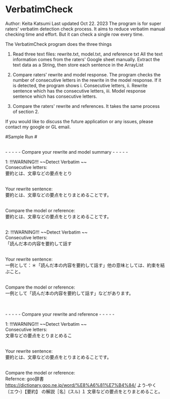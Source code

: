 # VerbatimCheck
   Author: Keita Katsumi
   Last updated Oct 22. 2023
   The program  is for super raters' verbatim detection check process.
   It aims to reduce verbatim manual checking time and effort.
   But it can check a single row every time. 
 
   The VerbatimCheck program does the three things
 
   1. Read three text files: rewrite.txt, model.txt, and reference txt
   All the text information comes from the raters' Google sheet manually.
   Extract the text data as a String, then store each sentence in the ArrayList<String>
 
   2. Compare raters' rewrite and model response.
   The program checks the number of consecutive letters in the rewrite in the model response.
   If it is detected, the program shows
   i. Consecutive letters,
   ii. Rewrite sentence which has the consecutive letters,
   iii. Model response sentence which has consecutive letters.
 
   3. Compare the raters' rewrite and references.
   It takes the same process  of section 2.
 
   If you would like to discuss the future application or any issues,
   please contact my google or GL email.

#Sample Run #

<br> - - - - - Compare your rewrite and model summary  - - - - - 


1:  !!!WARNING!!! ~~Detect Verbatim ~~
<br> Consecutive letters: 
<br> 要約とは、文章などの要点をとり

<br> Your rewrite sentence: 
<br> 要約とは、文章などの要点をとりまとめることです。

<br> Compare the model or reference: 
<br> 要約とは、文章などの要点をとりまとめることです。



<br> 2:  !!!WARNING!!! ~~Detect Verbatim ~~
<br> Consecutive letters: 
<br> 「読んだ本の内容を要約して話す

<br> Your rewrite sentence: 
<br> 一例として：＊「読んだ本の内容を要約して話す」他の意味としては、約束を結ぶこと。

<br> Compare the model or reference: 
<br> 一例として「読んだ本の内容を要約して話す」などがあります。



 <br><br> - - - - -  Compare your rewrite and reference - - - - - 

1:  !!!WARNING!!! ~~Detect Verbatim ~~
<br> Consecutive letters: 
<br> 文章などの要点をとりまとめるこ

<br> Your rewrite sentence: 
<br> 要約とは、文章などの要点をとりまとめることです。

<br> Compare the model or reference: 
<br> Refernce: goo辞書 https://dictionary.goo.ne.jp/word/%E8%A6%81%E7%B4%84/  よう‐やく〔エウ‐〕【要約】 の解説［名］(スル)    １ 文章などの要点をとりまとめること。


